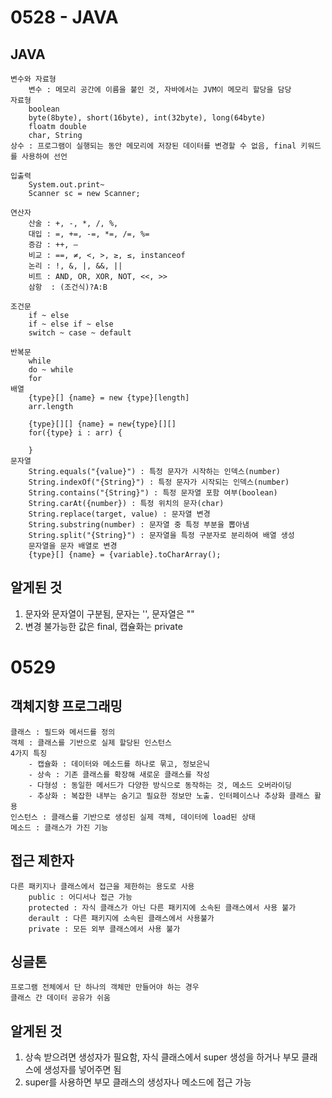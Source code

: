 # 0528 - JAVA

## JAVA

```
변수와 자료형
    변수 : 메모리 공간에 이름을 붙인 것, 자바에서는 JVM이 메모리 할당을 담당
자료형
    boolean
    byte(8byte), short(16byte), int(32byte), long(64byte)
    floatm double
    char, String
상수 : 프로그램이 실행되는 동안 메모리에 저장된 데이터를 변경할 수 없음, final 키워드를 사용하여 선언

입출력
    System.out.print~
    Scanner sc = new Scanner;

연산자
    산술 : +, -, *, /, %,
    대입 : =, +=, -=, *=, /=, %=
    증감 : ++, —
    비교 : ==, ≠, <, >, ≥, ≤, instanceof
    논리 : !, &, |, &&, ||
    비트 : AND, OR, XOR, NOT, <<, >>
    삼항  : (조건식)?A:B

조건문
    if ~ else
    if ~ else if ~ else
    switch ~ case ~ default

반복문
    while
    do ~ while
    for
배열
    {type}[] {name} = new {type}[length]
    arr.length

    {type}[][] {name} = new{type}[][]
    for({type} i : arr) {

    }
문자열
    String.equals("{value}") : 특정 문자가 시작하는 인덱스(number)
    String.indexOf("{String}") : 특정 문자가 시작되는 인덱스(number)
    String.contains("{String}") : 특정 문자열 포함 여부(boolean)
    String.carAt({number}) : 특정 위치의 문자(char)
    String.replace(target, value) : 문자열 변경
    String.substring(number) : 문자열 중 특정 부분을 뽑아냄
    String.split("{String}") : 문자열을 특정 구분자로 분리하여 배열 생성
    문자열을 문자 배열로 변경
    {type}[] {name} = {variable}.toCharArray();

```

## 알게된 것

1. 문자와 문자열이 구분됨, 문자는 '', 문자열은 ""
2. 변경 불가능한 값은 final, 캡슐화는 private

# 0529

## 객체지향 프로그래밍

```
클래스 : 필드와 메서드를 정의
객체 : 클래스를 기반으로 실제 할당된 인스턴스
4가지 특징
    - 캡슐화 : 데이터와 메소드를 하나로 묶고, 정보은닉
    - 상속 : 기존 클래스를 확장해 새로운 클래스를 작성
    - 다형성 : 동일한 메서드가 다양한 방식으로 동작하는 것, 메소드 오버라이딩
    - 추상화 : 복잡한 내부는 숨기고 필요한 정보만 노출. 인터페이스나 추상화 클래스 활용
인스턴스 : 클래스를 기반으로 생성된 실제 객체, 데이터에 load된 상태
메소드 : 클래스가 가진 기능

```

## 접근 제한자

```
다른 패키지나 클래스에서 접근을 제한하는 용도로 사용
    public : 어디서나 접근 가능
    protected : 자식 클래스가 아닌 다른 패키지에 소속된 클래스에서 사용 불가
    derault : 다른 패키지에 소속된 클래스에서 사용불가
    private : 모든 외부 클래스에서 사용 불가
```

## 싱글톤

```
프로그램 전체에서 단 하나의 객체만 만들어야 하는 경우
클래스 간 데이터 공유가 쉬움

```

## 알게된 것

1. 상속 받으려면 생성자가 필요함, 자식 클래스에서 super 생성을 하거나 부모 클래스에 생성자를 넣어주면 됨
2. super를 사용하면 부모 클래스의 생성자나 메소드에 접근 가능
